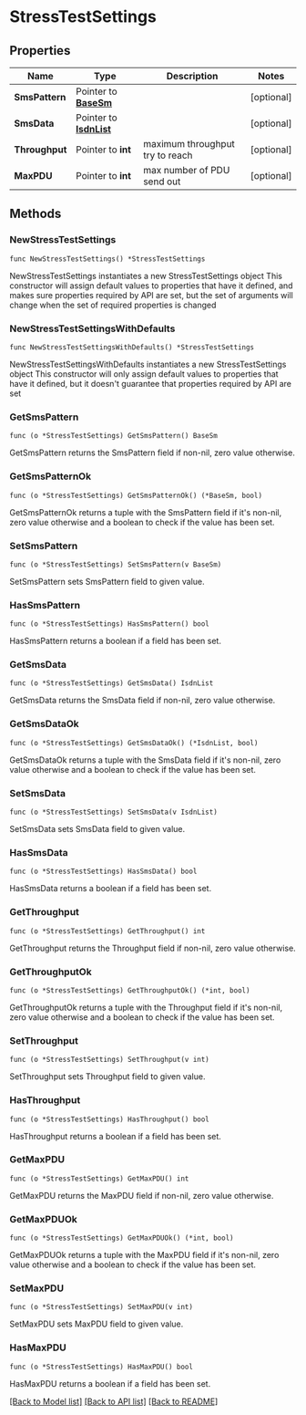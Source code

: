# StressTestSettings

## Properties

Name | Type | Description | Notes
------------ | ------------- | ------------- | -------------
**SmsPattern** | Pointer to [**BaseSm**](BaseSm.md) |  | [optional] 
**SmsData** | Pointer to [**IsdnList**](IsdnList.md) |  | [optional] 
**Throughput** | Pointer to **int** | maximum throughput try to reach | [optional] 
**MaxPDU** | Pointer to **int** | max number of PDU send out | [optional] 

## Methods

### NewStressTestSettings

`func NewStressTestSettings() *StressTestSettings`

NewStressTestSettings instantiates a new StressTestSettings object
This constructor will assign default values to properties that have it defined,
and makes sure properties required by API are set, but the set of arguments
will change when the set of required properties is changed

### NewStressTestSettingsWithDefaults

`func NewStressTestSettingsWithDefaults() *StressTestSettings`

NewStressTestSettingsWithDefaults instantiates a new StressTestSettings object
This constructor will only assign default values to properties that have it defined,
but it doesn't guarantee that properties required by API are set

### GetSmsPattern

`func (o *StressTestSettings) GetSmsPattern() BaseSm`

GetSmsPattern returns the SmsPattern field if non-nil, zero value otherwise.

### GetSmsPatternOk

`func (o *StressTestSettings) GetSmsPatternOk() (*BaseSm, bool)`

GetSmsPatternOk returns a tuple with the SmsPattern field if it's non-nil, zero value otherwise
and a boolean to check if the value has been set.

### SetSmsPattern

`func (o *StressTestSettings) SetSmsPattern(v BaseSm)`

SetSmsPattern sets SmsPattern field to given value.

### HasSmsPattern

`func (o *StressTestSettings) HasSmsPattern() bool`

HasSmsPattern returns a boolean if a field has been set.

### GetSmsData

`func (o *StressTestSettings) GetSmsData() IsdnList`

GetSmsData returns the SmsData field if non-nil, zero value otherwise.

### GetSmsDataOk

`func (o *StressTestSettings) GetSmsDataOk() (*IsdnList, bool)`

GetSmsDataOk returns a tuple with the SmsData field if it's non-nil, zero value otherwise
and a boolean to check if the value has been set.

### SetSmsData

`func (o *StressTestSettings) SetSmsData(v IsdnList)`

SetSmsData sets SmsData field to given value.

### HasSmsData

`func (o *StressTestSettings) HasSmsData() bool`

HasSmsData returns a boolean if a field has been set.

### GetThroughput

`func (o *StressTestSettings) GetThroughput() int`

GetThroughput returns the Throughput field if non-nil, zero value otherwise.

### GetThroughputOk

`func (o *StressTestSettings) GetThroughputOk() (*int, bool)`

GetThroughputOk returns a tuple with the Throughput field if it's non-nil, zero value otherwise
and a boolean to check if the value has been set.

### SetThroughput

`func (o *StressTestSettings) SetThroughput(v int)`

SetThroughput sets Throughput field to given value.

### HasThroughput

`func (o *StressTestSettings) HasThroughput() bool`

HasThroughput returns a boolean if a field has been set.

### GetMaxPDU

`func (o *StressTestSettings) GetMaxPDU() int`

GetMaxPDU returns the MaxPDU field if non-nil, zero value otherwise.

### GetMaxPDUOk

`func (o *StressTestSettings) GetMaxPDUOk() (*int, bool)`

GetMaxPDUOk returns a tuple with the MaxPDU field if it's non-nil, zero value otherwise
and a boolean to check if the value has been set.

### SetMaxPDU

`func (o *StressTestSettings) SetMaxPDU(v int)`

SetMaxPDU sets MaxPDU field to given value.

### HasMaxPDU

`func (o *StressTestSettings) HasMaxPDU() bool`

HasMaxPDU returns a boolean if a field has been set.


[[Back to Model list]](../README.md#documentation-for-models) [[Back to API list]](../README.md#documentation-for-api-endpoints) [[Back to README]](../README.md)


